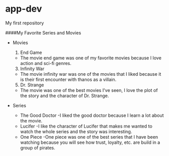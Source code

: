# app-dev
My first repository

####My Favorite Series and Movies
* Movies
  1. End Game
    - The movie end game was one of my favorite movies because I love action and sci-fi genres.
  3. Infinity War
    - The movie infinity war was one of the movies that I liked because it is their first encounter with thanos as a villain.
  5. Dr. Strange
    - The movie was one of the best movies I've seen, I love the plot of the story and the character of Dr. Strange.

* Series
  * The Good Doctor
    -I liked the good doctor because I learn a lot about the movie.
  * Lucifer
    -I like the character of Lucifer that makes me wanted to watch the whole series and the story was interesting.
  * One Piece
    -One piece was one of the best series that I have been watching because you will see how trust, loyalty, etc. are build in a group of pirates.
